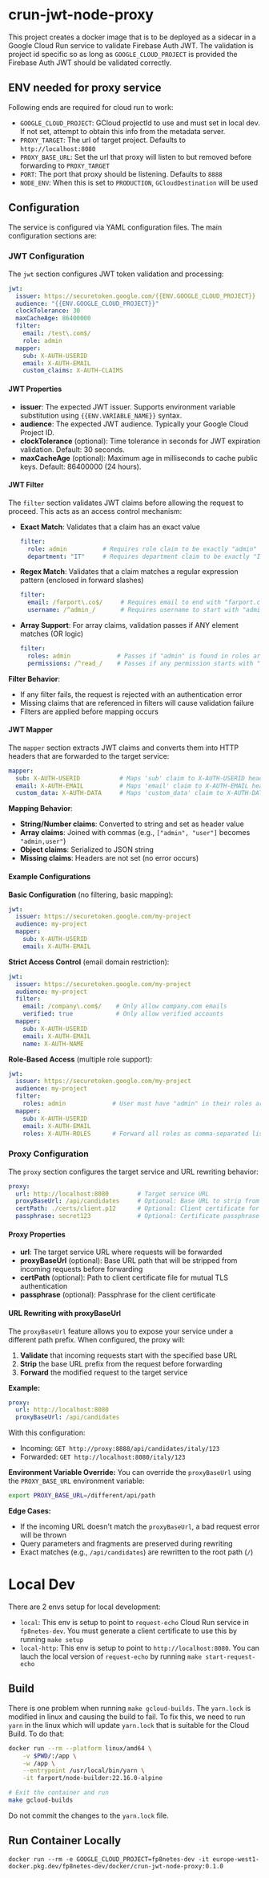 # crun-jwt-node-proxy

This project creates a docker image that is to be deployed as a sidecar in a Google
Cloud Run service to validate Firebase Auth JWT.  The validation is project id specific
so as long as `GOOGLE_CLOUD_PROJECT` is provided the Firebase Auth JWT should be
validated correctly.

## ENV needed for proxy service

Following ends are required for cloud run to work:

* `GOOGLE_CLOUD_PROJECT`: GCloud projectId to use and must set in local dev.  If not set, attempt
  to obtain this info from the metadata server.
* `PROXY_TARGET`: The url of target project. Defaults to `http://localhost:8080`
* `PROXY_BASE_URL`: Set the url that proxy will listen to but removed before forwarding to `PROXY_TARGET`
* `PORT`: The port that proxy should be listening.  Defaults to `8888`
* `NODE_ENV`: When this is set to `PRODUCTION`, `GCloudDestination` will be used

## Configuration

The service is configured via YAML configuration files. The main configuration sections are:

### JWT Configuration

The `jwt` section configures JWT token validation and processing:

```yaml
jwt:
  issuer: https://securetoken.google.com/{{ENV.GOOGLE_CLOUD_PROJECT}}
  audience: "{{ENV.GOOGLE_CLOUD_PROJECT}}"
  clockTolerance: 30
  maxCacheAge: 86400000
  filter:
    email: /test\.com$/
    role: admin
  mapper:
    sub: X-AUTH-USERID
    email: X-AUTH-EMAIL
    custom_claims: X-AUTH-CLAIMS
```

#### JWT Properties

- **issuer**: The expected JWT issuer. Supports environment variable substitution using `{{ENV.VARIABLE_NAME}}` syntax.
- **audience**: The expected JWT audience. Typically your Google Cloud Project ID.
- **clockTolerance** (optional): Time tolerance in seconds for JWT expiration validation. Default: 30 seconds.
- **maxCacheAge** (optional): Maximum age in milliseconds to cache public keys. Default: 86400000 (24 hours).

#### JWT Filter

The `filter` section validates JWT claims before allowing the request to proceed. This acts as an access control mechanism:

- **Exact Match**: Validates that a claim has an exact value
  ```yaml
  filter:
    role: admin          # Requires role claim to be exactly "admin"
    department: "IT"     # Requires department claim to be exactly "IT"
  ```

- **Regex Match**: Validates that a claim matches a regular expression pattern (enclosed in forward slashes)
  ```yaml
  filter:
    email: /farport\.co$/     # Requires email to end with "farport.co"
    username: /^admin_/       # Requires username to start with "admin_"
  ```

- **Array Support**: For array claims, validation passes if ANY element matches (OR logic)
  ```yaml
  filter:
    roles: admin             # Passes if "admin" is found in roles array
    permissions: /^read_/    # Passes if any permission starts with "read_"
  ```

**Filter Behavior**:
- If any filter fails, the request is rejected with an authentication error
- Missing claims that are referenced in filters will cause validation failure
- Filters are applied before mapping occurs

#### JWT Mapper

The `mapper` section extracts JWT claims and converts them into HTTP headers that are forwarded to the target service:

```yaml
mapper:
  sub: X-AUTH-USERID           # Maps 'sub' claim to X-AUTH-USERID header
  email: X-AUTH-EMAIL          # Maps 'email' claim to X-AUTH-EMAIL header
  custom_data: X-AUTH-DATA     # Maps 'custom_data' claim to X-AUTH-DATA header
```

**Mapping Behavior**:
- **String/Number claims**: Converted to string and set as header value
- **Array claims**: Joined with commas (e.g., `["admin", "user"]` becomes `"admin,user"`)
- **Object claims**: Serialized to JSON string
- **Missing claims**: Headers are not set (no error occurs)

#### Example Configurations

**Basic Configuration** (no filtering, basic mapping):
```yaml
jwt:
  issuer: https://securetoken.google.com/my-project
  audience: my-project
  mapper:
    sub: X-AUTH-USERID
    email: X-AUTH-EMAIL
```

**Strict Access Control** (email domain restriction):
```yaml
jwt:
  issuer: https://securetoken.google.com/my-project
  audience: my-project
  filter:
    email: /company\.com$/    # Only allow company.com emails
    verified: true            # Only allow verified accounts
  mapper:
    sub: X-AUTH-USERID
    email: X-AUTH-EMAIL
    name: X-AUTH-NAME
```

**Role-Based Access** (multiple role support):
```yaml
jwt:
  issuer: https://securetoken.google.com/my-project
  audience: my-project
  filter:
    roles: admin             # User must have "admin" in their roles array
  mapper:
    sub: X-AUTH-USERID
    email: X-AUTH-EMAIL
    roles: X-AUTH-ROLES      # Forward all roles as comma-separated list
```

### Proxy Configuration

The `proxy` section configures the target service and URL rewriting behavior:

```yaml
proxy:
  url: http://localhost:8080        # Target service URL
  proxyBaseUrl: /api/candidates     # Optional: Base URL to strip from incoming requests
  certPath: ./certs/client.p12      # Optional: Client certificate for HTTPS
  passphrase: secret123             # Optional: Certificate passphrase
```

#### Proxy Properties

- **url**: The target service URL where requests will be forwarded
- **proxyBaseUrl** (optional): Base URL path that will be stripped from incoming requests before forwarding
- **certPath** (optional): Path to client certificate file for mutual TLS authentication
- **passphrase** (optional): Passphrase for the client certificate

#### URL Rewriting with proxyBaseUrl

The `proxyBaseUrl` feature allows you to expose your service under a different path prefix. When configured, the proxy will:

1. **Validate** that incoming requests start with the specified base URL
2. **Strip** the base URL prefix from the request before forwarding
3. **Forward** the modified request to the target service

**Example:**
```yaml
proxy:
  url: http://localhost:8080
  proxyBaseUrl: /api/candidates
```

With this configuration:
- Incoming: `GET http://proxy:8888/api/candidates/italy/123`
- Forwarded: `GET http://localhost:8080/italy/123`

**Environment Variable Override:**
You can override the `proxyBaseUrl` using the `PROXY_BASE_URL` environment variable:
```bash
export PROXY_BASE_URL=/different/api/path
```

**Edge Cases:**
- If the incoming URL doesn't match the `proxyBaseUrl`, a bad request error will be thrown
- Query parameters and fragments are preserved during rewriting
- Exact matches (e.g., `/api/candidates`) are rewritten to the root path (`/`)

# Local Dev

There are 2 envs setup for local development:

* `local`: This env is setup to point to `request-echo` Cloud Run service in `fp8netes-dev`.  You must generate a client certificate to use this by running `make setup`
* `local-http`: This env is setup to point to `http://localhost:8080`.  You can lauch the local version of `request-echo` by running `make start-request-echo`

## Build

There is one problem when running `make gcloud-builds`.  The `yarn.lock` is modified in
linux and causing the build to fail.  To fix this, we need to run `yarn` in the linux
which will update `yarn.lock` that is suitable for the Cloud Build.  To do that:

```bash
docker run --rm --platform linux/amd64 \
    -v $PWD/:/app \
    -w /app \
    --entrypoint /usr/local/bin/yarn \
    -it farport/node-builder:22.16.0-alpine

# Exit the container and run
make gcloud-builds
```

Do not commit the changes to the `yarn.lock` file.

## Run Container Locally

```
docker run --rm -e GOOGLE_CLOUD_PROJECT=fp8netes-dev -it europe-west1-docker.pkg.dev/fp8netes-dev/docker/crun-jwt-node-proxy:0.1.0
```